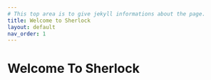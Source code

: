```yaml
---
# This top area is to give jekyll informations about the page.
title: Welcome to Sherlock
layout: default
nav_order: 1
---
```

# Welcome To Sherlock

